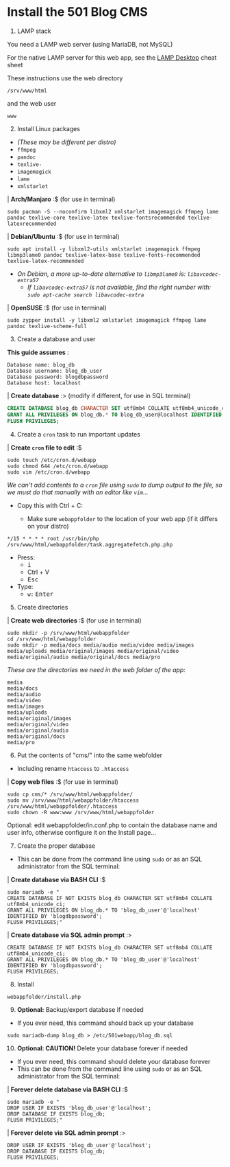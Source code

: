 # Install the 501 Blog CMS

1. LAMP stack

You need a LAMP web server (using MariaDB, not MySQL)

For the native LAMP server for this web app, see the [LAMP Desktop](https://github.com/inkVerb/vip/blob/master/Cheat-Sheets/LAMP-Desktop.md) cheat sheet

These instructions use the web directory

```
/srv/www/html
```

and the web user

```
www
```

2. Install Linux packages
  - *(These may be different per distro)*
  - `ffmpeg`
  - `pandoc`
  - `texlive-`
  - `imagemagick`
  - `lame`
  - `xmlstarlet`

| **Arch/Manjaro** :$ (for use in terminal)

```console
sudo pacman -S --noconfirm libxml2 xmlstarlet imagemagick ffmpeg lame pandoc texlive-core texlive-latex texlive-fontsrecommended texlive-latexrecommended
```

| **Debian/Ubuntu** :$ (for use in terminal)

```console
sudo apt install -y libxml2-utils xmlstarlet imagemagick ffmpeg libmp3lame0 pandoc texlive-latex-base texlive-fonts-recommended texlive-latex-recommended
```

- *On Debian, a more up-to-date alternative to `libmp3lame0` is: `libavcodec-extra57`*
  - *If `libavcodec-extra57` is not available, find the right number with: `sudo apt-cache search libavcodec-extra`*

| **OpenSUSE** :$ (for use in terminal)

```console
sudo zypper install -y libxml2 xmlstarlet imagemagick ffmpeg lame pandoc texlive-scheme-full

```

3. Create a database and user

**This guide assumes** : 

```
Database name: blog_db
Database username: blog_db_user
Database password: blogdbpassword
Database host: localhost
```

| **Create database** :> (modify if different, for use in SQL terminal)

```sql
CREATE DATABASE blog_db CHARACTER SET utf8mb4 COLLATE utf8mb4_unicode_ci;
GRANT ALL PRIVILEGES ON blog_db.* TO blog_db_user@localhost IDENTIFIED BY 'blogdbpassword';
FLUSH PRIVILEGES;
```

4. Create a `cron` task to run important updates

| **Create `cron` file to edit** :$

```console
sudo touch /etc/cron.d/webapp
sudo chmod 644 /etc/cron.d/webapp
sudo vim /etc/cron.d/webapp
```

*We can't add contents to a `cron` file using `sudo` to dump output to the file, so we must do that manually with an editor like `vim`...*

- Copy this with <kyb>Ctrl</kybd> + <kyb>C</kybd>:
  - Make sure `webappfolder` to the location of your web app (if it differs on your distro)

```console
*/15 * * * * root /usr/bin/php /srv/www/html/webappfolder/task.aggregatefetch.php.php
```
- Press:
  - <kbd>i</kbd>
  - <kyb>Ctrl</kybd> + <kyb>V</kybd>
  - <kbd>Esc</kbd>
- Type:
  - `w:` <kbd>Enter</kbd>

5. Create directories

| **Create web directories** :$ (for use in terminal)

```console
sudo mkdir -p /srv/www/html/webappfolder
cd /srv/www/html/webappfolder
sudo mkdir -p media/docs media/audio media/video media/images media/uploads media/original/images media/original/video media/original/audio media/original/docs media/pro
```

*These are the directories we need in the web folder of the app:*

```
media
media/docs
media/audio
media/video
media/images
media/uploads
media/original/images
media/original/video
media/original/audio
media/original/docs
media/pro
```

6. Put the contents of "cms/" into the same webfolder
  - Including rename `htaccess` to `.htaccess`

| **Copy web files** :$ (for use in terminal)

```console
sudo cp cms/* /srv/www/html/webappfolder/
sudo mv /srv/www/html/webappfolder/htaccess /srv/www/html/webappfolder/.htaccess
sudo chown -R www:www /srv/www/html/webappfolder
```

Optional: edit webappfolder/in.conf.php to contain the database name and user info, otherwise configure it on the Install page...

7. Create the proper database
  - This can be done from the command line using `sudo` or as an SQL administrator from the SQL terminal:

| **Create database via BASH CLI** :$

```console
sudo mariadb -e "
CREATE DATABASE IF NOT EXISTS blog_db CHARACTER SET utf8mb4 COLLATE utf8mb4_unicode_ci;
GRANT ALL PRIVILEGES ON blog_db.* TO 'blog_db_user'@'localhost' IDENTIFIED BY 'blogdbpassword';
FLUSH PRIVILEGES;"
```

| **Create database via SQL admin prompt** :>

```console
CREATE DATABASE IF NOT EXISTS blog_db CHARACTER SET utf8mb4 COLLATE utf8mb4_unicode_ci;
GRANT ALL PRIVILEGES ON blog_db.* TO 'blog_db_user'@'localhost' IDENTIFIED BY 'blogdbpassword';
FLUSH PRIVILEGES;
```

8. Install

```console
webappfolder/install.php
```

9. **Optional:** Backup/export database if needed
  - If you ever need, this command should back up your database

```console
sudo mariadb-dump blog_db > /etc/501webapp/blog_db.sql
```

10. **Optional: CAUTION!** Delete your database forever if needed
  - If you ever need, this command should delete your database forever
  - This can be done from the command line using `sudo` or as an SQL administrator from the SQL terminal:

| **Forever delete database via BASH CLI** :$

```console
sudo mariadb -e "
DROP USER IF EXISTS 'blog_db_user'@'localhost';
DROP DATABASE IF EXISTS blog_db;
FLUSH PRIVILEGES;"
```

| **Forever delete via SQL admin prompt** :>

```console
DROP USER IF EXISTS 'blog_db_user'@'localhost';
DROP DATABASE IF EXISTS blog_db;
FLUSH PRIVILEGES;
```